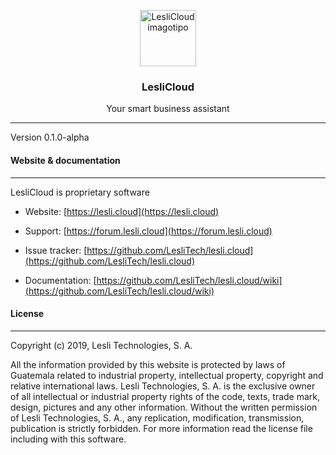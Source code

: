 <p align="center">
	<a href="https://lesli.cloud" target="_blank">
		<img width="90" alt="LesliCloud imagotipo" src="https://cdn.lesli.tech/leslicloud/brand/leslicloud-logo.png" />
	</a>
</p>

<h3 align="center">LesliCloud</h3>
<p align="center">Your smart business assistant</p>

---

Version 0.1.0-alpha


#### Website & documentation
-------

LesliCloud is proprietary software

* Website: [https://lesli.cloud](https://lesli.cloud)

* Support: [https://forum.lesli.cloud](https://forum.lesli.cloud)

* Issue tracker: [https://github.com/LesliTech/lesli.cloud](https://github.com/LesliTech/lesli.cloud)

* Documentation: [https://github.com/LesliTech/lesli.cloud/wiki](https://github.com/LesliTech/lesli.cloud/wiki)

#### License
-------
Copyright (c) 2019, Lesli Technologies, S. A.

All the information provided by this website is protected by laws of Guatemala related 
to industrial property, intellectual property, copyright and relative international laws. 
Lesli Technologies, S. A. is the exclusive owner of all intellectual or industrial property
rights of the code, texts, trade mark, design, pictures and any other information.
Without the written permission of Lesli Technologies, S. A., any replication, modification,
transmission, publication is strictly forbidden.
For more information read the license file including with this software.
